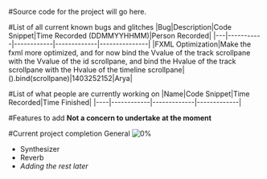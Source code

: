 #Source code for the project will go here.

#List of all current known bugs and glitches
|Bug|Description|Code Snippet|Time Recorded (DDMMYYHHMM)|Person Recorded|
|---|-----------|------------|-------------|---------------|
|FXML Optimization|Make the fxml more optimized, and for now bind the Vvalue of the track scrollpane with the Vvalue of the id scrollpane, and bind the Hvalue of the track scrollpane with the Hvalue of the timeline scrollpane|().bind(scrollpane)|1403252152|Arya|

#List of what people are currently working on
|Name|Code Snippet|Time Recorded|Time Finished|
|----|------------|-------------|-------------|

#Features to add
**Not a concern to undertake at the moment**

#Current project completion
General ![0%](https://progress-bar.xyz/0)
- Synthesizer
- Reverb
- *Adding the rest later*
